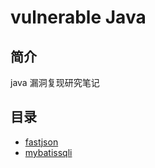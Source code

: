 # vulnerable Java



## 简介

java 漏洞复现研究笔记



## 目录

- [fastjson](https://github.com/k6ymaker/vulnerableJava/tree/master/fastjson)
- [mybatissqli](https://github.com/k6ymaker/vulnerableJava/tree/master/mybatissqli)

